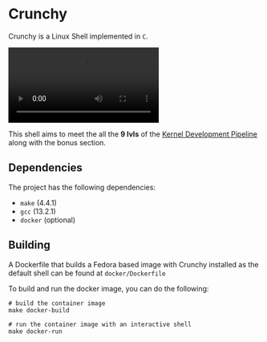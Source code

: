 # Crunchy 

Crunchy is a Linux Shell implemented in `C`.

![](./docs/demo.mp4)

This shell aims to meet the all the **9 lvls** of the [Kernel Development Pipeline](https://kdlp.underground.software/course/fall2023/assignments/P0.md) along with the bonus section.

## Dependencies

The project has the following dependencies:
- `make` (4.4.1)
- `gcc` (13.2.1)
- `docker` (optional)

## Building

A Dockerfile that builds a Fedora based image with Crunchy installed as the default shell can be found at `docker/Dockerfile`

To build and run the docker image, you can do the following:
```
# build the container image
make docker-build

# run the container image with an interactive shell
make docker-run
```


